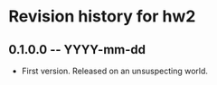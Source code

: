 # Revision history for hw2

## 0.1.0.0  -- YYYY-mm-dd

* First version. Released on an unsuspecting world.
